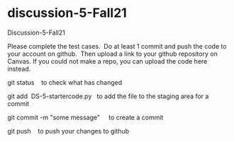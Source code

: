 # discussion-5-Fall21
Discussion-5-Fall21

Please complete the test cases.  Do at least 1 commit and push the code to your account on github.  Then upload a link to your github repository on Canvas. If you could not make a repo, you can upload the code here instead.

git status    to check what has changed

git add  DS-5-startercode.py   to add the file to the staging area for a commit

git commit -m "some message"     to create a commit

git push    to push your changes to github
